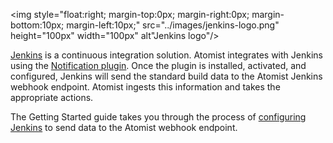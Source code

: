 <img style="float:right; margin-top:0px; margin-right:0px; margin-bottom:10px; margin-left:10px;" src="../images/jenkins-logo.png" height="100px" width="100px" alt"Jenkins logo"/>

[Jenkins][jenkins] is a continuous integration solution.  Atomist
integrates with Jenkins using the [Notification plugin][plugin].  Once
the plugin is installed, activated, and configured, Jenkins will send
the standard build data to the Atomist Jenkins webhook endpoint.
Atomist ingests this information and takes the appropriate actions.

The Getting Started guide takes you through the process
of [configuring Jenkins][config] to send data to the Atomist webhook
endpoint.

[jenkins]: https://jenkins.io/
[plugin]: https://plugins.jenkins.io/notification
[config]: /getting-started/connect-atomist-to-ci.md#jenkins-setup
